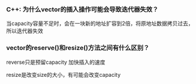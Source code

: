 ### C++: 为什么vector的插入操作可能会导致迭代器失效？

当capacity容量不足时，会在一块新的地址扩容到2倍，将原地址数据拷贝过去，所以迭代器失效

### vector的reserve()和resize()方法之间有什么区别？

reverse只是预留capacity 加快插入的速度

resize是改变size的大小，有可能会改变capacity
